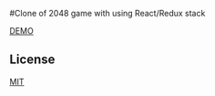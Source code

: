 #Clone of 2048 game with using React/Redux stack

[DEMO](https://borovik96.github.io/2048-clone-with-react-redux/)

## License

[MIT](http://opensource.org/licenses/MIT)
